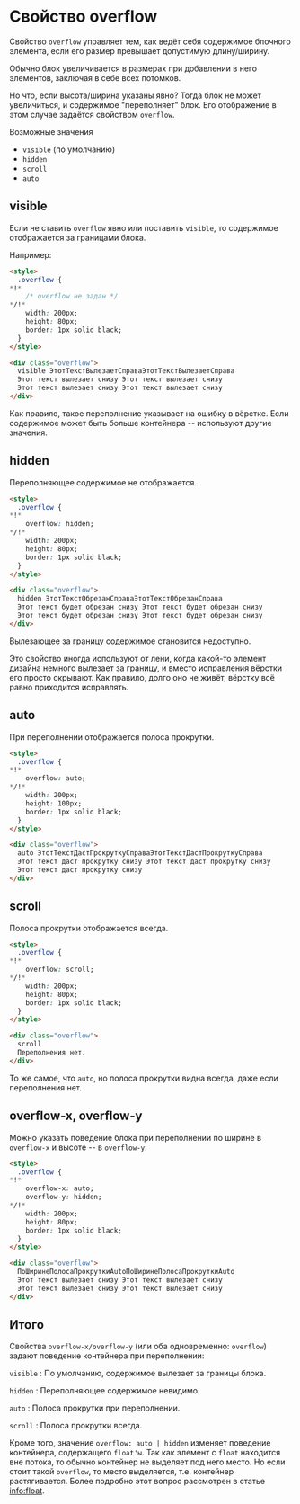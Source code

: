# Свойство overflow

Свойство `overflow` управляет тем, как ведёт себя содержимое блочного элемента, если его размер превышает допустимую длину/ширину.

Обычно блок увеличивается в размерах при добавлении в него элементов, заключая в себе всех потомков.

Но что, если высота/ширина указаны явно? Тогда блок не может увеличиться, и содержимое "переполняет" блок. Его отображение в этом случае задаётся свойством `overflow`.

Возможные значения

- `visible` (по умолчанию)
- `hidden`
- `scroll`
- `auto`

## visible

Если не ставить `overflow` явно или поставить `visible`, то содержимое отображается за границами блока.

Например:

```html autorun no-beautify
<style>
  .overflow {
*!*
    /* overflow не задан */
*/!*
    width: 200px;
    height: 80px;
    border: 1px solid black;
  }
</style>

<div class="overflow">
  visible ЭтотТекстВылезаетСправаЭтотТекстВылезаетСправа
  Этот текст вылезает снизу Этот текст вылезает снизу
  Этот текст вылезает снизу Этот текст вылезает снизу
</div>
```

Как правило, такое переполнение указывает на ошибку в вёрстке. Если содержимое может быть больше контейнера -- используют другие значения.

## hidden

Переполняющее содержимое не отображается.

```html autorun no-beautify
<style>
  .overflow {
*!*
    overflow: hidden;
*/!*
    width: 200px;
    height: 80px;
    border: 1px solid black;
  }
</style>

<div class="overflow">
  hidden ЭтотТекстОбрезанСправаЭтотТекстОбрезанСправа
  Этот текст будет обрезан снизу Этот текст будет обрезан снизу
  Этот текст будет обрезан снизу Этот текст будет обрезан снизу
</div>
```

Вылезающее за границу содержимое становится недоступно.

Это свойство иногда используют от лени, когда какой-то элемент дизайна немного вылезает за границу, и вместо исправления вёрстки его просто скрывают. Как правило, долго оно не живёт, вёрстку всё равно приходится исправлять.

## auto

При переполнении отображается полоса прокрутки.

```html autorun no-beautify
<style>
  .overflow {
*!*
    overflow: auto;
*/!*
    width: 200px;
    height: 100px;
    border: 1px solid black;
  }
</style>

<div class="overflow">
  auto ЭтотТекстДастПрокруткуСправаЭтотТекстДастПрокруткуСправа
  Этот текст даст прокрутку снизу Этот текст даст прокрутку снизу
  Этот текст даст прокрутку снизу
</div>
```

## scroll

Полоса прокрутки отображается всегда.

```html autorun no-beautify
<style>
  .overflow {
*!*
    overflow: scroll;
*/!*
    width: 200px;
    height: 80px;
    border: 1px solid black;
  }
</style>

<div class="overflow">
  scroll
  Переполнения нет.
</div>
```

То же самое, что `auto`, но полоса прокрутки видна всегда, даже если переполнения нет.

## overflow-x, overflow-y

Можно указать поведение блока при переполнении по ширине в `overflow-x` и высоте -- в `overflow-y`:

```html autorun no-beautify
<style>
  .overflow {
*!*
    overflow-x: auto;
    overflow-y: hidden;
*/!*
    width: 200px;
    height: 80px;
    border: 1px solid black;
  }
</style>

<div class="overflow">
  ПоШиринеПолосаПрокруткиAutoПоШиринеПолосаПрокруткиAuto
  Этот текст вылезает снизу Этот текст вылезает снизу
  Этот текст вылезает снизу Этот текст вылезает снизу
</div>
```

## Итого

Свойства `overflow-x/overflow-y` (или оба одновременно: `overflow`) задают поведение контейнера при переполнении:

`visible`
: По умолчанию, содержимое вылезает за границы блока.

`hidden`
: Переполняющее содержимое невидимо.

`auto`
: Полоса прокрутки при переполнении.

`scroll`
: Полоса прокрутки всегда.

Кроме того, значение `overflow: auto | hidden` изменяет поведение контейнера, содержащего `float'ы`. Так как элемент с `float` находится вне потока, то обычно контейнер не выделяет под него место. Но если стоит такой `overflow`, то место выделяется, т.е. контейнер растягивается. Более подробно этот вопрос рассмотрен в статье <info:float>.